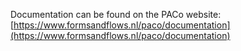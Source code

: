 Documentation can be found on the PACo website: [https://www.formsandflows.nl/paco/documentation](https://www.formsandflows.nl/paco/documentation)
